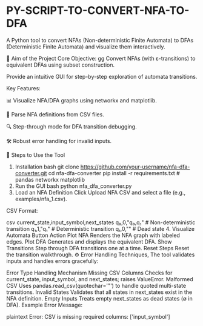 # PY-SCRIPT-TO-CONVERT-NFA-TO-DFA
A Python tool to convert NFAs (Non-deterministic Finite Automata) to DFAs (Deterministic Finite Automata) and visualize them interactively.

📌 Aim of the Project
Core Objective:
gg
Convert NFAs (with ε-transitions) to equivalent DFAs using subset construction.

Provide an intuitive GUI for step-by-step exploration of automata transitions.

Key Features:

📊 Visualize NFA/DFA graphs using networkx and matplotlib.

📂 Parse NFA definitions from CSV files.

🔍 Step-through mode for DFA transition debugging.

🛠️ Robust error handling for invalid inputs.

🚀 Steps to Use the Tool
1. Installation
bash
git clone https://github.com/your-username/nfa-dfa-converter.git
cd nfa-dfa-converter
pip install -r requirements.txt  # pandas networkx matplotlib
2. Run the GUI
bash
python nfa_dfa_converter.py
3. Load an NFA Definition
Click Upload NFA CSV and select a file (e.g., examples/nfa_1.csv).

CSV Format:

csv
current_state,input_symbol,next_states
q₀,0,"q₀,q₁"  # Non-deterministic transition
q₁,1,"q₁"     # Deterministic transition
q₁,0,""       # Dead state
4. Visualize Automata
Button	Action
Plot NFA	Renders the NFA graph with labeled edges.
Plot DFA	Generates and displays the equivalent DFA.
Show Transitions	Step through DFA transitions one at a time.
Reset Steps	Reset the transition walkthrough.
⚙️ Error Handling Techniques,
The tool validates inputs and handles errors gracefully:

Error Type	Handling Mechanism
Missing CSV Columns	Checks for current_state, input_symbol, and next_states; raises ValueError.
Malformed CSV	Uses pandas.read_csv(quotechar='"') to handle quoted multi-state transitions.
Invalid States	Validates that all states in next_states exist in the NFA definition.
Empty Inputs	Treats empty next_states as dead states (∅ in DFA).
Example Error Message:

plaintext
Error: CSV is missing required columns: ['input_symbol']
